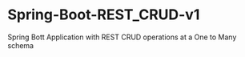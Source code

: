 # Spring-Boot-REST_CRUD-v1
Spring Bott Application with REST CRUD operations at a One to Many schema
